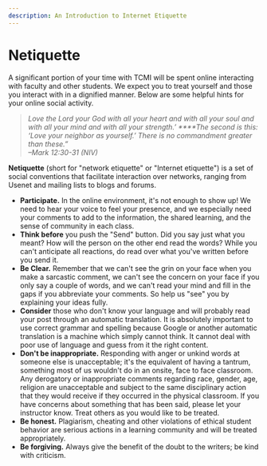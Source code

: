 ```yaml
---
description: An Introduction to Internet Etiquette
---
```


# Netiquette



A significant portion of your time with TCMI will be spent online interacting with faculty and other students. We expect you to treat yourself and those you interact with in a dignified manner. Below are some helpful hints for your online social activity.

> _Love the Lord your God with all your heart and with all your soul and with all your mind and with all your strength.’ ****The second is this: ‘Love your neighbor as yourself.’ There is no commandment greater than these.”  
> –Mark 12:30-31 \(NIV\)_

**Netiquette** \(short for "network etiquette" or "Internet etiquette"\) is a set of social conventions that facilitate interaction over networks, ranging from Usenet and mailing lists to blogs and forums.

* **Participate.** In the online environment, it's not enough to show up! We need to hear your voice to feel your presence, and we especially need your comments to add to the information, the shared learning, and the sense of community in each class. 
* **Think before** you push the "Send" button. Did you say just what you meant? How will the person on the other end read the words? While you can't anticipate all reactions, do read over what you've written before you send it. 
* **Be Clear.** Remember that we can't see the grin on your face when you make a sarcastic comment, we can't see the concern on your face if you only say a couple of words, and we can't read your mind and fill in the gaps if you abbreviate your comments. So help us "see" you by explaining your ideas fully. 
* **Consider** those who don't know your language and will probably read your post through an automatic translation. It is absolutely important to use correct grammar and spelling because Google or another automatic translation is a machine which simply cannot think. It cannot deal with poor use of language and guess from it the right content. 
* **Don't be inappropriate.** Responding with anger or unkind words at someone else is unacceptable; it's the equivalent of having a tantrum, something most of us wouldn't do in an onsite, face to face classroom. Any derogatory or inappropriate comments regarding race, gender, age, religion are unacceptable and subject to the same disciplinary action that they would receive if they occurred in the physical classroom. If you have concerns about something that has been said, please let your instructor know. Treat others as you would like to be treated. 
* **Be honest.** Plagiarism, cheating and other violations of ethical student behavior are serious actions in a learning community and will be treated appropriately. 
* **Be forgiving.** Always give the benefit of the doubt to the writers; be kind with criticism.

